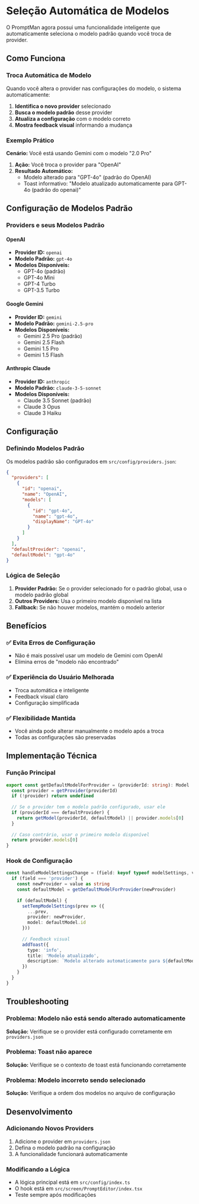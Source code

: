 # Seleção Automática de Modelos

O PromptMan agora possui uma funcionalidade inteligente que automaticamente seleciona o modelo padrão quando você troca de provider.

## Como Funciona

### Troca Automática de Modelo
Quando você altera o provider nas configurações do modelo, o sistema automaticamente:

1. **Identifica o novo provider** selecionado
2. **Busca o modelo padrão** desse provider
3. **Atualiza a configuração** com o modelo correto
4. **Mostra feedback visual** informando a mudança

### Exemplo Prático

**Cenário:** Você está usando Gemini com o modelo "2.0 Pro"

1. **Ação:** Você troca o provider para "OpenAI"
2. **Resultado Automático:** 
   - Modelo alterado para "GPT-4o" (padrão do OpenAI)
   - Toast informativo: "Modelo atualizado automaticamente para GPT-4o (padrão do openai)"

## Configuração de Modelos Padrão

### Providers e seus Modelos Padrão

#### OpenAI
- **Provider ID:** `openai`
- **Modelo Padrão:** `gpt-4o`
- **Modelos Disponíveis:**
  - GPT-4o (padrão)
  - GPT-4o Mini
  - GPT-4 Turbo
  - GPT-3.5 Turbo

#### Google Gemini
- **Provider ID:** `gemini`
- **Modelo Padrão:** `gemini-2.5-pro`
- **Modelos Disponíveis:**
  - Gemini 2.5 Pro (padrão)
  - Gemini 2.5 Flash
  - Gemini 1.5 Pro
  - Gemini 1.5 Flash

#### Anthropic Claude
- **Provider ID:** `anthropic`
- **Modelo Padrão:** `claude-3-5-sonnet`
- **Modelos Disponíveis:**
  - Claude 3.5 Sonnet (padrão)
  - Claude 3 Opus
  - Claude 3 Haiku

## Configuração

### Definindo Modelos Padrão

Os modelos padrão são configurados em `src/config/providers.json`:

```json
{
  "providers": [
    {
      "id": "openai",
      "name": "OpenAI",
      "models": [
        {
          "id": "gpt-4o",
          "name": "gpt-4o",
          "displayName": "GPT-4o"
        }
      ]
    }
  ],
  "defaultProvider": "openai",
  "defaultModel": "gpt-4o"
}
```

### Lógica de Seleção

1. **Provider Padrão:** Se o provider selecionado for o padrão global, usa o modelo padrão global
2. **Outros Providers:** Usa o primeiro modelo disponível na lista
3. **Fallback:** Se não houver modelos, mantém o modelo anterior

## Benefícios

### ✅ Evita Erros de Configuração
- Não é mais possível usar um modelo de Gemini com OpenAI
- Elimina erros de "modelo não encontrado"

### ✅ Experiência do Usuário Melhorada
- Troca automática e inteligente
- Feedback visual claro
- Configuração simplificada

### ✅ Flexibilidade Mantida
- Você ainda pode alterar manualmente o modelo após a troca
- Todas as configurações são preservadas

## Implementação Técnica

### Função Principal
```typescript
export const getDefaultModelForProvider = (providerId: string): Model | undefined => {
  const provider = getProvider(providerId)
  if (!provider) return undefined
  
  // Se o provider tem o modelo padrão configurado, usar ele
  if (providerId === defaultProvider) {
    return getModel(providerId, defaultModel) || provider.models[0]
  }
  
  // Caso contrário, usar o primeiro modelo disponível
  return provider.models[0]
}
```

### Hook de Configuração
```typescript
const handleModelSettingsChange = (field: keyof typeof modelSettings, value: string | number) => {
  if (field === 'provider') {
    const newProvider = value as string
    const defaultModel = getDefaultModelForProvider(newProvider)
    
    if (defaultModel) {
      setTempModelSettings(prev => ({
        ...prev,
        provider: newProvider,
        model: defaultModel.id
      }))
      
      // Feedback visual
      addToast({
        type: 'info',
        title: 'Modelo atualizado',
        description: `Modelo alterado automaticamente para ${defaultModel.displayName}`
      })
    }
  }
}
```

## Troubleshooting

### Problema: Modelo não está sendo alterado automaticamente
**Solução:** Verifique se o provider está configurado corretamente em `providers.json`

### Problema: Toast não aparece
**Solução:** Verifique se o contexto de toast está funcionando corretamente

### Problema: Modelo incorreto sendo selecionado
**Solução:** Verifique a ordem dos modelos no arquivo de configuração

## Desenvolvimento

### Adicionando Novos Providers
1. Adicione o provider em `providers.json`
2. Defina o modelo padrão na configuração
3. A funcionalidade funcionará automaticamente

### Modificando a Lógica
- A lógica principal está em `src/config/index.ts`
- O hook está em `src/screen/PromptEditor/index.tsx`
- Teste sempre após modificações 